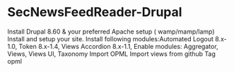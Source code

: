 # SecNewsFeedReader-Drupal
Install Drupal 8.60 & your preferred Apache setup ( wamp/mamp/lamp)
Install and setup your site.
Install following modules:Automated Logout 8.x-1.0, Token 8.x-1.4, Views Accordion 8.x-1.1, 
Enable modules: Aggregator, Views, Views UI, Taxonomy
Import OPML 
Import views from github
Tag opml
